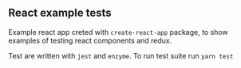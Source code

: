 ## React example tests

Example react app creted with `create-react-app` package, to show examples of testing react components and redux.

Test are written with `jest` and `enzyme`. To run test suite run `yarn test`